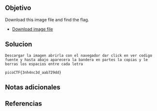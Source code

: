 ## Objetivo
Download this image file and find the flag.

- [Download image file](https://artifacts.picoctf.net/c/100/drawing.flag.svg)
## Solucion
```
Descargar la imagen abrirla con el navegador dar click en ver codigo fuente y hasta abajo aparecera la bandera en partes la copias y le borras los espacios entre cada letra 

picoCTF{3nh4nc3d_aab729dd}
```
## Notas adicionales

## Referencias